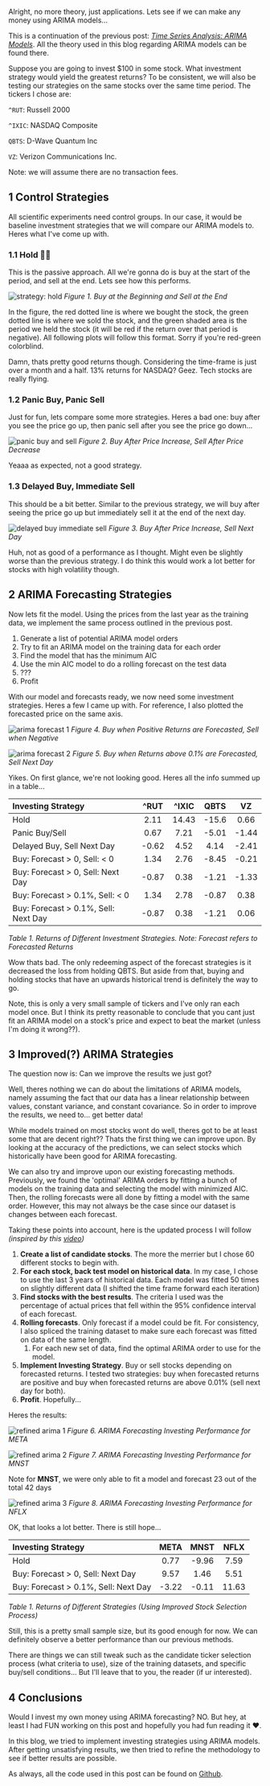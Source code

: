Alright, no more theory, just applications. Lets see if we can make any money using ARIMA models...

This is a continuation of the previous post: [_Time Series Analysis: ARIMA Models_](https://www.funance.lol/blog/2oH7rZlN6SorUF88mjEX9H/time-series-arima). All the theory used in this blog regarding ARIMA models can be found there.

Suppose you are going to invest $100 in some stock. What investment strategy would yield the greatest returns? To be consistent, we will also be testing our strategies on the same stocks over the same time period. The tickers I chose are:

`^RUT`: Russell 2000

`^IXIC`: NASDAQ Composite

`QBTS`: D-Wave Quantum Inc

`VZ`: Verizon Communications Inc.

Note: we will assume there are no transaction fees.

## 1 Control Strategies

All scientific experiments need control groups. In our case, it would be baseline investment strategies that we will compare our ARIMA models to. Heres what I've come up with.

### 1.1 Hold 💎🙌

This is the passive approach. All we're gonna do is buy at the start of the period, and sell at the end. Lets see how this performs.

![strategy: hold](./figures/strategy-hold.png)
_Figure 1. Buy at the Beginning and Sell at the End_

In the figure, the red dotted line is where we bought the stock, the green dotted line is where we sold the stock, and the green shaded area is the period we held the stock (it will be red if the return over that period is negative). All following plots will follow this format. Sorry if you're red-green colorblind.

Damn, thats pretty good returns though. Considering the time-frame is just over a month and a half. 13% returns for NASDAQ? Geez. Tech stocks are really flying.

### 1.2 Panic Buy, Panic Sell

Just for fun, lets compare some more strategies. Heres a bad one: buy after you see the price go up, then panic sell after you see the price go down...

![panic buy and sell](./figures/panic-buy-panic-sell.png)
_Figure 2. Buy After Price Increase, Sell After Price Decrease_

Yeaaa as expected, not a good strategy.

### 1.3 Delayed Buy, Immediate Sell

This should be a bit better. Similar to the previous strategy, we will buy after seeing the price go up but immediately sell it at the end of the next day.

![delayed buy immediate sell](./figures/delay-buy-immediate-sell.png)
_Figure 3. Buy After Price Increase, Sell Next Day_

Huh, not as good of a performance as I thought. Might even be slightly worse than the previous strategy. I do think this would work a lot better for stocks with high volatility though.

## 2 ARIMA Forecasting Strategies

Now lets fit the model. Using the prices from the last year as the training data, we implement the same process outlined in the previous post.

1. Generate a list of potential ARIMA model orders
2. Try to fit an ARIMA model on the training data for each order
3. Find the model that has the minimum AIC
4. Use the min AIC model to do a rolling forecast on the test data
5. ???
6. Profit

With our model and forecasts ready, we now need some investment strategies. Heres a few I came up with. For reference, I also plotted the forecasted price on the same axis.

![arima forecast 1](./figures/arima-1.png)
_Figure 4. Buy when Positive Returns are Forecasted, Sell when Negative_

![arima forecast 2](./figures/arima-2.png)
_Figure 5. Buy when Returns above 0.1% are Forecasted, Sell Next Day_

Yikes. On first glance, we're not looking good. Heres all the info summed up in a table...

| Investing Strategy                   | ^RUT  | ^IXIC | QBTS  |  VZ   |
| :----------------------------------- | :---: | :---: | :---: | :---: |
| Hold                                 | 2.11  | 14.43 | -15.6 | 0.66  |
| Panic Buy/Sell                       | 0.67  | 7.21  | -5.01 | -1.44 |
| Delayed Buy, Sell Next Day           | -0.62 | 4.52  | 4.14  | -2.41 |
| Buy: Forecast > 0, Sell: < 0         | 1.34  | 2.76  | -8.45 | -0.21 |
| Buy: Forecast > 0, Sell: Next Day    | -0.87 | 0.38  | -1.21 | -1.33 |
| Buy: Forecast > 0.1%, Sell: < 0      | 1.34  | 2.78  | -0.87 | 0.38  |
| Buy: Forecast > 0.1%, Sell: Next Day | -0.87 | 0.38  | -1.21 | 0.06  |

_Table 1. Returns of Different Investment Strategies. Note: Forecast refers to Forecasted Returns_

Wow thats bad. The only redeeming aspect of the forecast strategies is it decreased the loss from holding QBTS. But aside from that, buying and holding stocks that have an upwards historical trend is definitely the way to go.

Note, this is only a very small sample of tickers and I've only ran each model once. But I think its pretty reasonable to conclude that you cant just fit an ARIMA model on a stock's price and expect to beat the market (unless I'm doing it wrong??).

## 3 Improved(?) ARIMA Strategies

The question now is: Can we improve the results we just got?

Well, theres nothing we can do about the limitations of ARIMA models, namely assuming the fact that our data has a linear relationship between values, constant variance, and constant covariance. So in order to improve the results, we need to... get better data!

While models trained on most stocks wont do well, theres got to be at least some that are decent right?? Thats the first thing we can improve upon. By looking at the accuracy of the predictions, we can select stocks which historically have been good for ARIMA forecasting.

We can also try and improve upon our existing forecasting methods. Previously, we found the 'optimal' ARIMA orders by fitting a bunch of models on the training data and selecting the model with minimized AIC. Then, the rolling forecasts were all done by fitting a model with the same order. However, this may not always be the case since our dataset is changes between each forecast.

Taking these points into account, here is the updated process I will follow _(inspired by this [video](https://youtu.be/8jY675fjUWo?si=waxj-8jqyuBBAokL))_

1. **Create a list of candidate stocks**. The more the merrier but I chose 60 different stocks to begin with.
2. **For each stock, back test model on historical data**. In my case, I chose to use the last 3 years of historical data. Each model was fitted 50 times on slightly different data (I shifted the time frame forward each iteration)
3. **Find stocks with the best results**. The criteria I used was the percentage of actual prices that fell within the 95% confidence interval of each forecast.
4. **Rolling forecasts**. Only forecast if a model could be fit. For consistency, I also spliced the training dataset to make sure each forecast was fitted on data of the same length.
   1. For each new set of data, find the optimal ARIMA order to use for the model.
5. **Implement Investing Strategy**. Buy or sell stocks depending on forecasted returns. I tested two strategies: buy when forecasted returns are positive and buy when forecasted returns are above 0.01% (sell next day for both).
6. **Profit**. Hopefully...

Heres the results:

![refined arima 1](./figures/refined-arima-1.png)
_Figure 6. ARIMA Forecasting Investing Performance for META_

![refined arima 2](./figures/refined-arima-2.png)
_Figure 7. ARIMA Forecasting Investing Performance for MNST_

Note for **MNST**, we were only able to fit a model and forecast 23 out of the total 42 days

![refined arima 3](./figures/refined-arima-3.png)
_Figure 8. ARIMA Forecasting Investing Performance for NFLX_

OK, that looks a lot better. There is still hope...

| Investing Strategy                   | META  | MNST  | NFLX  |
| :----------------------------------- | :---: | :---: | :---: |
| Hold                                 | 0.77  | -9.96 | 7.59  |
| Buy: Forecast > 0, Sell: Next Day    | 9.57  | 1.46  | 5.51  |
| Buy: Forecast > 0.1%, Sell: Next Day | -3.22 | -0.11 | 11.63 |

_Table 1. Returns of Different Strategies (Using Improved Stock Selection Process)_

Still, this is a pretty small sample size, but its good enough for now. We can definitely observe a better performance than our previous methods.

There are things we can still tweak such as the candidate ticker selection process (what criteria to use), size of the training datasets, and specific buy/sell conditions... But I'll leave that to you, the reader (if ur interested).

## 4 Conclusions

Would I invest my own money using ARIMA forecasting? NO. But hey, at least I had FUN working on this post and hopefully you had fun reading it ❤️.

In this blog, we tried to implement investing strategies using ARIMA models. After getting unsatisfying results, we then tried to refine the methodology to see if better results are possible.

As always, all the code used in this post can be found on [Github](https://github.com/yangsu01/funance_blog/tree/main/blogs/04-trading-with-arima).
